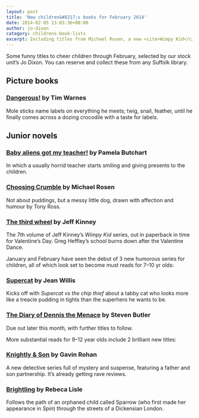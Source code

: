 ```yaml
---
layout: post
title: 'New children&#8217;s books for February 2014'
date: 2014-02-05 13:03:36+00:00
author: jo-dixon
category: childrens-book-lists
excerpt: Including titles from Michael Rosen, a new <cite>Wimpy Kid</cite> book and a story about baby aliens getting to a horrible teacher.
---
```

Some funny titles to cheer children through February, selected by our stock unit&#8217;s Jo Dixon. You can reserve and collect these from any Suffolk library.

## Picture books

### [Dangerous!](https://suffolk.spydus.co.uk/cgi-bin/spydus.exe/ENQ/OPAC/BIBENQ/4190097?QRY=CTIBIB%3C%20IRN(33164171)&QRYTEXT=Dangerous!) by Tim Warnes

Mole sticks name labels on everything he meets; twig, snail, feather, until he finally comes across a dozing crocodile with a taste for labels.

## Junior novels

### [Baby aliens got my teacher!](https://suffolk.spydus.co.uk/cgi-bin/spydus.exe/ENQ/OPAC/BIBENQ/4191477?QRY=CTIBIB%3C%20IRN(32041964)&QRYTEXT=Baby%20aliens%20got%20my%20teacher!) by Pamela Butchart

In which a usually horrid teacher starts smiling and giving presents to the children.

### [Choosing Crumble](https://suffolk.spydus.co.uk/cgi-bin/spydus.exe/ENQ/OPAC/BIBENQ/4192770?QRY=CTIBIB%3C%20IRN(32043877)&QRYTEXT=Choosing%20Crumble) by Michael Rosen

Not about puddings, but a messy little dog, drawn with affection and humour by Tony Ross.

### [The third wheel](https://suffolk.spydus.co.uk/cgi-bin/spydus.exe/ENQ/OPAC/BIBENQ/4194193?QRY=CTIBIB%3C%20IRN(161030)&QRYTEXT=Diary%20of%20a%20Wimpy%20Kid%3A%20The%20Third%20wheel) by Jeff Kinney

The 7th volume of Jeff Kinney’s _Wimpy Kid_ series, out in paperback in time for Valentine’s Day. Greg Heffley’s school burns down after the Valentine Dance.

January and February have seen the debut of 3 new humorous series for children, all of which look set to become must reads for 7–10 yr olds:

### [Supercat](https://suffolk.spydus.co.uk/cgi-bin/spydus.exe/ENQ/OPAC/BIBENQ/4204589?QRY=CTIBIB%3C%20IRN(36545454)&QRYTEXT=Supercat%20vs%20the%20chip%20thief) by Jean Willis

Kicks off with _Supercat vs the chip thief_ about a tabby cat who looks more like a treacle pudding in tights than the superhero he wants to be.

### [The Diary of Dennis the Menace](https://suffolk.spydus.co.uk/cgi-bin/spydus.exe/ENQ/OPAC/BIBENQ/4203924?QRY=CTIBIB%3C%20IRN(36546769)&QRYTEXT=The%20diary%20of%20Dennis%20the%20Menace) by Steven Butler

Due out later this month, with further titles to follow.

More substantial reads for 9–12 year olds include 2 brilliant new titles:

### [Knightly & Son](https://suffolk.spydus.co.uk/cgi-bin/spydus.exe/ENQ/OPAC/BIBENQ/4203495?QRY=CTIBIB%3C%20IRN(35743986)&QRYTEXT=Knightley%20%26%20Son) by Gavin Rohan

A new detective series full of mystery and suspense, featuring a father and son partnership. It’s already getting rave reviews.

### [Brightling](https://suffolk.spydus.co.uk/cgi-bin/spydus.exe/ENQ/OPAC/BIBENQ/4201227?QRY=CTIBIB%3C%20IRN(31743998)&QRYTEXT=Brightling) by Rebeca Lisle

Follows the path of an orphaned child called Sparrow (who first made her appearance in _Spin_) through the streets of a Dickensian London.
